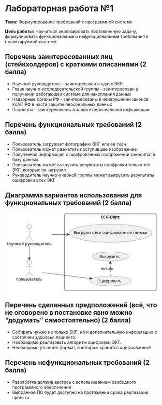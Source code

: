 # Лабораторная работа №1

**Тема:** Формулирование требований к программной системе

**Цель работы:** Научиться анализировать поставленную задачу, формулировать функциональные и нефункциональные требования к проектируемой системе.

## Перечень заинтересованных лиц (стейкхолдеров) с краткими описаниями (2 балла)

- Научный руководитель - заинтересован в сдаче ВКР
- Глава научно-исследовательской группы - заинтересован в получении работающей системе для накопления данных
- Надзорные органы РФ - заинтересованы в ненарушении законов КоАП РФ в части защиты персональных данных
- Пациенты - заинтересованы в защите персональной информации

## Перечень функциональных требований (2 балла)

- Пользователь загружает фотографию ЭКГ или её скан
- Пользователь может разметить поступившее изображение
- Полученная информация с оцифрованных изображений заносится в базу данных
- Пользователь может выгрузить результаты оцифровки только тех ЭКГ, которые он загрузил
- Руководитель научно-учебной группы может выгрузить результаты оцифровки всех ЭКГ 

## Диаграмма вариантов использования для функциональных требований (2 балла)
![uc](usecase.png)
## Перечень сделанных предположений (всё, что не оговорено в постановке явно можно “додумать” самостоятельно) (2 балла)
- Собирать нужно не только ЭКГ, но и дополнительную информацию о состоянии здоровья пациента.
- Необходимо реализовать алгоритм оцифровки ЭКГ.
- Необходимо уточнить формат, в котором хранится оцифрованные 

## Перечень нефункциональных требований (2 балла)
- Разработка должна вестись с использованием свободного программного обеспечения
- Выбранное ПО будет доступно на протяжении срока реализации проекта
